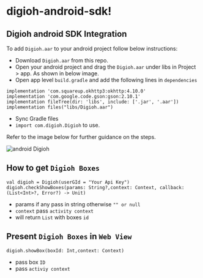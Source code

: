 # digioh-android-sdk!

## Digioh android SDK Integration
To add `Digioh.aar` to your android project follow below instructions:
- Download `Digioh.aar` from this repo.
- Open your android project and drag the `Digioh.aar` under libs in Project > app. As shown in below image.
- Open app level `build.gradle` and add the following lines in `dependencies`
```
implementation 'com.squareup.okhttp3:okhttp:4.10.0'
implementation 'com.google.code.gson:gson:2.10.1'
implementation fileTree(dir: 'libs', include: ['.jar', '.aar'])
implementation files("libs/Digioh.aar")
```
- Sync Gradle files
- `import com.digioh.Digioh` to use.

Refer to the image below for further guidance on the steps.

![android Digioh](https://user-images.githubusercontent.com/58115993/236550128-d061fd2a-db84-4502-9a18-cd302af1f77f.gif)

## How to get `Digioh Boxes`
```
val digioh = Digioh(userGId = "Your Api Key")
digioh.checkShowBoxes(params: String?,context: Context, callback:  (List<Int>?, Error?) -> Unit)
```
- params if any pass in string otherwise `"" or null`
- `context` pass `activity context`
- will return `List` with boxes `id`

## Present `Digioh Boxes` in `Web View`
``
digioh.showBox(boxId: Int,context: Context)
``
- pass box `ID`
- pass `activiy context`
